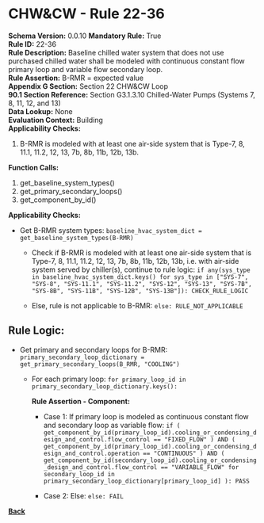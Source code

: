 
# CHW&CW - Rule 22-36  

**Schema Version:** 0.0.10 **Mandatory Rule:** True  
**Rule ID:** 22-36  
**Rule Description:** Baseline chilled water system that does not use purchased chilled water shall be modeled with continuous constant flow primary loop and variable flow secondary loop.  
**Rule Assertion:** B-RMR = expected value  
**Appendix G Section:** Section 22 CHW&CW Loop  
**90.1 Section Reference:** Section G3.1.3.10 Chilled-Water Pumps (Systems 7, 8, 11, 12, and 13)  
**Data Lookup:** None  
**Evaluation Context:** Building  
**Applicability Checks:**  

1. B-RMR is modeled with at least one air-side system that is Type-7, 8, 11.1, 11.2, 12, 13, 7b, 8b, 11b, 12b, 13b.

**Function Calls:**  

1. get_baseline_system_types()
2. get_primary_secondary_loops()
3. get_component_by_id()

**Applicability Checks:**  

- Get B-RMR system types: `baseline_hvac_system_dict = get_baseline_system_types(B-RMR)`

  - Check if B-RMR is modeled with at least one air-side system that is Type-7, 8, 11.1, 11.2, 12, 13, 7b, 8b, 11b, 12b, 13b, i.e. with air-side system served by chiller(s), continue to rule logic: `if any(sys_type in baseline_hvac_system_dict.keys() for sys_type in ["SYS-7", "SYS-8", "SYS-11.1", "SYS-11.2", "SYS-12", "SYS-13", "SYS-7B", "SYS-8B", "SYS-11B", "SYS-12B", "SYS-13B"]): CHECK_RULE_LOGIC`

  - Else, rule is not applicable to B-RMR: `else: RULE_NOT_APPLICABLE`

## Rule Logic:  

- Get primary and secondary loops for B-RMR: `primary_secondary_loop_dictionary = get_primary_secondary_loops(B_RMR, "COOLING")`

  - For each primary loop: `for primary_loop_id in primary_secondary_loop_dictionary.keys():`

    **Rule Assertion - Component:**

    - Case 1: If primary loop is modeled as continuous constant flow and secondary loop as variable flow: `if ( get_component_by_id(primary_loop_id).cooling_or_condensing_design_and_control.flow_control == "FIXED_FLOW" ) AND ( get_component_by_id(primary_loop_id).cooling_or_condensing_design_and_control.operation == "CONTINUOUS" ) AND ( get_component_by_id(secondary_loop_id).cooling_or_condensing_design_and_control.flow_control == "VARIABLE_FLOW" for secondary_loop_id in primary_secondary_loop_dictionary[primary_loop_id] ): PASS`

    - Case 2: Else: `else: FAIL`

**[Back](../_toc.md)**
